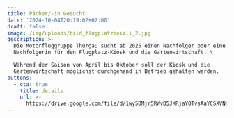 ```yaml
---
title: Pächer/-in Gesucht
date: '2024-10-04T20:19:02+02:00'
draft: false
image: /img/uploads/bild_flugplatzbeizli_2.jpg
description: >-
  Die Motorfluggruppe Thurgau sucht ab 2025 einen Nachfolger oder eine
  Nachfolgerin für den Flugplatz-Kiosk und die Gartenwirtschaft. \

  Während der Saison von April bis Oktober soll der Kiosk und die
  Gartenwirtschaft möglichst durchgehend in Betrieb gehalten werden.
buttons:
  - cta: true
    title: details
    url: >-
      https://drive.google.com/file/d/1wy5DMjr5RWvD5JKRjaYOTvsAaYCSXVNh/view?usp=sharing
---
```


